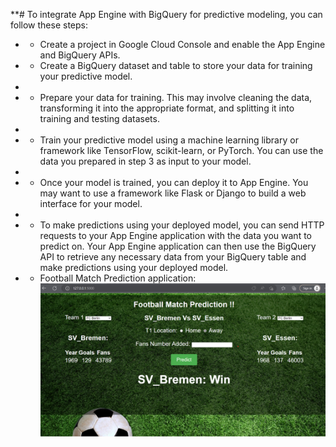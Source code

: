 **# To integrate App Engine with BigQuery for predictive modeling, you can follow these steps:

- - Create a project in Google Cloud Console and enable the App Engine and BigQuery APIs.
  
- - Create a BigQuery dataset and table to store your data for training your predictive model.
-
- - Prepare your data for training. This may involve cleaning the data, transforming it into the appropriate format, and splitting it into training and testing datasets.
-
- - Train your predictive model using a machine learning library or framework like TensorFlow, scikit-learn, or PyTorch. You can use the data you prepared in step 3 as input to your model.
-
- - Once your model is trained, you can deploy it to App Engine. You may want to use a framework like Flask or Django to build a web interface for your model.
-
- - To make predictions using your deployed model, you can send HTTP requests to your App Engine application with the data you want to predict on. Your App Engine application can then use the BigQuery API to retrieve any necessary data from your BigQuery table and make predictions using your deployed model.

- - Football Match Prediction application:
  ![Alt text](./app.png)
